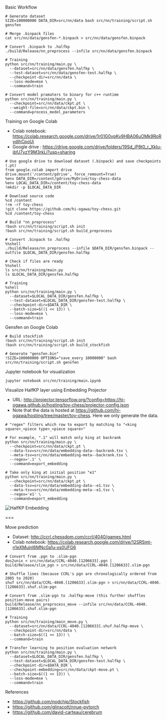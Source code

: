 Basic Workflow

```
# Generate dataset
SIZE=100000000 DATA_DIR=src/nn/data bash src/nn/training/script.sh gensfen

# Merge .binpack files
cat src/nn/data/gensfen-*.binpack > src/nn/data/gensfen.binpack

# Convert .binpack to .halfkp
./build/Release/nn_preprocess --infile src/nn/data/gensfen.binpack

# Training
python src/nn/training/main.py \
  --dataset=src/nn/data/gensfen.halfkp \
  --test-dataset=src/nn/data/gensfen-test.halfkp \
  --checkpoint-dir=src/nn/data \
  --loss-mode=mse \
  --command=train

# Convert model pramaters to binary for c++ runtime
python src/nn/training/main.py \
  --checkpoint=src/nn/data/ckpt.pt \
  --weight-file=src/nn/data/ckpt.bin \
  --command=process_model_parameters
```

Training on Google Colab

- Colab notebook: https://colab.research.google.com/drive/1r01G0vpKv9HBA06uOMk9RoRydihCpoUi
- Google drive : https://drive.google.com/drive/folders/19Sd_iP8t0_r_XkIu-ibfJ7yzY9M3rkLi?usp=sharing

```
# Use google drive to download dataset (.binpack) and save checkpoints (.pt)
from google.colab import drive
drive.mount('/content/gdrive', force_remount=True)
%env DATA_DIR=/content/gdrive/MyDrive/toy-chess-data
%env LOCAL_DATA_DIR=/content/toy-chess-data
!mkdir -p $LOCAL_DATA_DIR

# Download source code
%cd /content
!rm -rf toy-chess
!git clone https://github.com/hi-ogawa/toy-chess.git
%cd /content/toy-chess

# Build "nn_preprocess"
!bash src/nn/training/script.sh init
!bash src/nn/training/script.sh build_preprocess

# Convert .binpack to .halfkp
%%shell
./build/Release/nn_preprocess --infile $DATA_DIR/gensfen.binpack --outfile $LOCAL_DATA_DIR/gensfen.halfkp

# Check if files are ready
%%shell
ls src/nn/training/main.py
ls $LOCAL_DATA_DIR/gensfen.halfkp

# Training
%shell
python src/nn/training/main.py \
  --dataset=$LOCAL_DATA_DIR/gensfen.halfkp \
  --test-dataset=$LOCAL_DATA_DIR/gensfen-test.halfkp \
  --checkpoint-dir=$DATA_DIR \
  --batch-size=$((1 << 13)) \
  --loss-mode=mse \
  --command=train
```

Gensfen on Google Colab

```
# Build stockfish
!bash src/nn/training/script.sh init
!bash src/nn/training/script.sh build_stockfish

# Generate "gensfen.bin"
!SIZE=100000000 OPTIONS="save_every 10000000" bash src/nn/training/script.sh gensfen
```

Jupyter notebook for visualization

```
jupyter notebook src/nn/training/main.ipynb
```

Visualize HalfKP layer using Embedding Projector

- URL: http://projector.tensorflow.org/?config=https://hi-ogawa.github.io/hosting/toy-chess/projector-config.json
- Note that the data is hosted at https://github.com/hi-ogawa/hosting/tree/master/toy-chess.
  Here we only generate the data.

```
# "regex" filters which row to export by matching to "<king square>_<piece type>_<piece square>"

# For example, ".1" will match only king at backrank
python src/nn/training/main.py \
  --checkpoint=src/nn/data/ckpt.pt \
  --data-tsv=src/nn/data/embedding-data--backrank.tsv \
  --meta-tsv=src/nn/data/embedding-meta--backrank.tsv \
  --regex='.1' \
  --command=export_embedding

# Take only king at initial position "e1"
python src/nn/training/main.py \
  --checkpoint=src/nn/data/ckpt.pt \
  --data-tsv=src/nn/data/embedding-data--e1.tsv \
  --meta-tsv=src/nn/data/embedding-meta--e1.tsv \
  --regex='e1' \
  --command=export_embedding
```

![HalfKP Embedding](https://hi-ogawa.github.io/hosting/toy-chess/halfkp-embedding.gif)

===

Move prediction

- Dataset: http://ccrl.chessdom.com/ccrl/4040/games.html
- Colab notebook: https://colab.research.google.com/drive/12SRSmt-n1eXMuinl6MNc0a1u-xs0UFG6

```
# Convert from .pgn to .slim-pgn
dos2unix < src/nn/data/CCRL-4040.[1206633].pgn | build/Release/slim_pgn > src/nn/data/CCRL-4040.[1206633].slim-pgn

# Shuffle lines (because CCRL's pgn are chronologically ordered from 2005 to 2020)
shuf src/nn/data/CCRL-4040.[1206633].slim-pgn > src/nn/data/CCRL-4040.[1206633].shuf.slim-pgn

# Convert from .slim-pgn to .halfkp-move (this further shuffles position-move pairs)
build/Release/nn_preprocess_move --infile src/nn/data/CCRL-4040.[1206633].shuf.slim-pgn

# Training
python src/nn/training/main_move.py \
  --dataset=src/nn/data/CCRL-4040.[1206633].shuf.halfkp-move \
  --checkpoint-dir=src/nn/data \
  --batch-size=$((1 << 13)) \
  --command=train

# Transfer learning to position evaluation network
python src/nn/training/main.py \
  --dataset=$LOCAL_DATA_DIR/gensfen.halfkp \
  --test-dataset=$LOCAL_DATA_DIR/gensfen-test.halfkp \
  --checkpoint-dir=$DATA_DIR \
  --checkpoint-embedding=src/nn/data/ckpt-move.pt \
  --batch-size=$((1 << 13)) \
  --loss-mode=mse \
  --command=train
```


References

- https://github.com/nodchip/Stockfish
- https://github.com/glinscott/nnue-pytorch
- https://github.com/david-carteau/cerebrum
